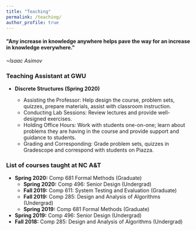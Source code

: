 ```yaml
---
title: "Teaching"
permalink: /teaching/
author_profile: true
---
```

<link href="https://fonts.googleapis.com/css?family=Comfortaa:300,400,700|Righteous" rel="stylesheet">

<h4>"Any increase in knowledge anywhere helps pave the way for an increase in knowledge everywhere."</h4>
 
 *~Isaac Asimov*

### <i class="fa fa-fw fa-apple-alt" aria-hidden="true"></i> Teaching Assistant at GWU
* **Discrete Structures (Spring 2020)** 

  * Assisting the Professor: Help design the course, problem sets, quizzes, prepare materials, assist with classroom instruction.
  * Conducting Lab Sessions: Review lectures and provide well-designed exercises.
  * Holding Office Hours: Work with students one-on-one; learn about problems they are having in the course and provide support and guidance to students.
  * Grading and Corresponding: Grade problem sets, quizzes in Gradescope and correspond with students on Piazza.

### <i class="fa fa-fw fa-apple-alt" aria-hidden="true"></i> List of courses taught at NC A&T

* **Spring 2020:** Comp 681 Formal Methods (Graduate)
  * **Spring 2020:** Comp 496: Senior Design (Undergrad)
  * **Fall 2019:** Comp 611: System Testing and Evaluation (Graduate)
  * **Fall 2019:** Comp 285: Design and Analysis of Algorithms (Undergrad)
  * **Spring 2019:** Comp 681 Formal Methods (Graduate)
* **Spring 2019:** Comp 496: Senior Design (Undergrad)
* **Fall 2018:** Comp 285: Design and Analysis of Algorithms (Undergrad)
